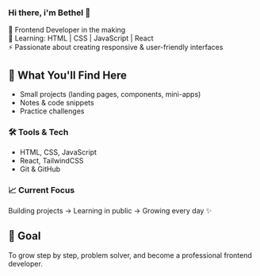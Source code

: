 ### Hi there, i'm Bethel 👋

🚀 Frontend Developer in the making  
🌱 Learning: HTML | CSS | JavaScript | React  
⚡ Passionate about creating responsive & user-friendly interfaces  

## 🚀 What You'll Find Here
- Small projects (landing pages, components, mini-apps)
- Notes & code snippets
- Practice challenges
  
### 🛠️ Tools & Tech
- HTML, CSS, JavaScript  
- React, TailwindCSS  
- Git & GitHub  

### 📈 Current Focus
Building projects → Learning in public → Growing every day ✨

## 📌 Goal
To grow step by step, problem solver, and become a professional frontend developer.
